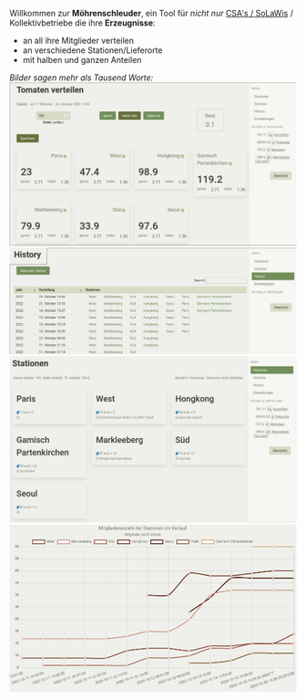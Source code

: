Willkommen zur __Möhrenschleuder__, ein Tool für _nicht nur_ [CSA's / SoLaWis](https://www.solidarische-landwirtschaft.org/startseite) / Kollektivbetriebe die ihre __Erzeugnisse__:
 - an all ihre Mitglieder verteilen
 - an verschiedene Stationen/Lieferorte
 - mit halben und ganzen Anteilen

_Bilder sagen mehr als Tausend Worte:_
![Verteilübersicht](images/index_distribute.png)
![Übersicht über vergangene Verteilungen](images/index_history.png)
![Übersicht über stationen](images/index_stations.png)
![Graphen und Statistiken Beispiel](images/plot_station_members.png)
